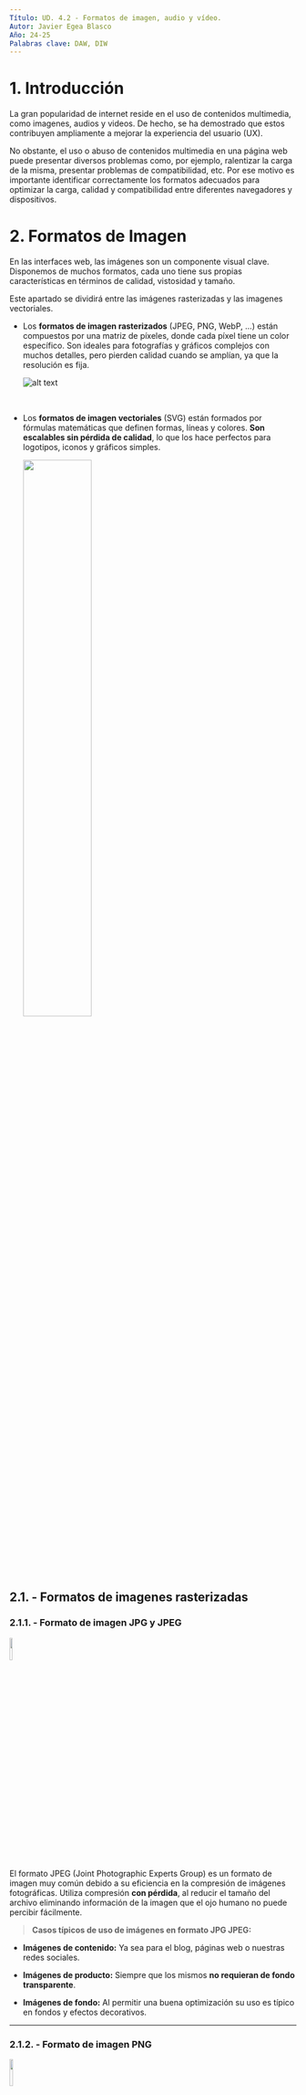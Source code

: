 ```yaml
---
Título: UD. 4.2 - Formatos de imagen, audio y vídeo.
Autor: Javier Egea Blasco
Año: 24-25
Palabras clave: DAW, DIW
---
```


# 1. Introducción
La gran popularidad de internet reside en el uso de contenidos multimedia, como imagenes, audios y videos. De hecho, se ha demostrado que estos contribuyen ampliamente a mejorar la experiencia del usuario (UX).  

No obstante, el uso o abuso de contenidos multimedia en una página web puede presentar diversos problemas como, por ejemplo, ralentizar la carga de la misma, presentar problemas de compatibilidad, etc. Por ese motivo es importante identificar correctamente los formatos adecuados para optimizar la carga, calidad y compatibilidad entre diferentes navegadores y dispositivos.

# 2. Formatos de Imagen
En las interfaces web, las imágenes son un componente visual clave. Disponemos de muchos formatos, cada uno tiene sus propias características en términos de calidad, vistosidad y tamaño.  

Este apartado se dividirá entre las imágenes rasterizadas y las imagenes vectoriales. 
-  Los **formatos de imagen rasterizados** (JPEG, PNG, WebP, ...) están compuestos por una matriz de píxeles, donde cada píxel tiene un color específico. Son ideales para fotografías y gráficos complejos con muchos detalles, pero pierden calidad cuando se amplían, ya que la resolución es fija.  

      ![alt text](./img/lena.png)

      <br>
-  Los **formatos de imagen vectoriales** (SVG) están formados por fórmulas matemáticas que definen formas, líneas y colores. **Son escalables sin pérdida de calidad**, lo que los hace perfectos para logotipos, iconos y gráficos simples.

    <img src="./img/svg.png" width=50%>


## 2.1. - Formatos de imagenes rasterizadas
### 2.1.1. - Formato de imagen JPG y JPEG  
<img src="https://upload.wikimedia.org/wikipedia/commons/thumb/c/c3/JPEG_format_logo.svg/250px-JPEG_format_logo.svg.png" width=10%>  

El formato JPEG (Joint Photographic Experts Group) es un formato de imagen muy común debido a su eficiencia en la compresión de imágenes fotográficas. Utiliza compresión **con pérdida**, al reducir el tamaño del archivo eliminando información de la imagen que el ojo humano no puede percibir fácilmente. 
  
>**Casos típicos de uso de imágenes en formato JPG JPEG:**
  
- **Imágenes de contenido:** Ya sea para el blog, páginas web o nuestras redes sociales.

- **Imágenes de producto:** Siempre que los mismos **no requieran de fondo transparente**.

- **Imágenes de fondo:** Al permitir una buena optimización su uso es típico en fondos y efectos decorativos.  
---

### 2.1.2. - Formato de imagen PNG  
<img src="https://cdn.icon-icons.com/icons2/2063/PNG/512/format_extension_png_page_file_icon_124654.png" width=11%>  

El formato PNG (Portable Network Graphics) destaca por la posibilidad de comprimir imágenes **sin pérdidas** y de ofrecer una profundidad de color de hasta 24 bits por píxel. Con el formato PNG **no se pueden generar animaciones**.    

El formato PNG soporta tanto la transparencia como la semitransparencia (gracias al canal alfa integrado).    

Los mecanismos de corrección del color y del brillo garantizan que los archivos de imagen en formato PNG tengan más o menos la misma apariencia en los diferentes sistemas.    

A causa del proceso de compresión sin pérdidas, los archivos son relativamente grandes, de modo que el formato no resulta tan adecuado para la presentación de fotografías.    
  
>**Casos típicos de uso de imágenes en formato PNG:**  
  
- **Almacenamiento y publicación** de imágenes y gráficos pequeños (logotipos, iconos, barras, etc.).
   
- **Gráficos con transparencia.**
   
- **Fotos sin pérdidas.**
---   
### 2.1.3. - Formato de imagen BMP  
<img src="https://cdn.icon-icons.com/icons2/265/PNG/512/BMP_29699.png" width=10%>  
  
El formato BMP (Windows bitmap), inicialmente desarrollado para **sistemas operativos Microsoft e IBM** es un formato de almacenamiento para mapas de bits con una profundidad de color de hasta 24 bits por píxel.  

El formato de imagen **sin comprimir** asigna a cada píxel un valor cromático, por lo que los archivos suelen ser muy grandes, motivo por el que el formato **no es adecuado** para su uso en páginas web.

>**Casos típicos de uso de imágenes en formato BMP:** 
- Almacenamiento de fotos/gráficos en el ámbito offline. 
---

### 2.1.4. - Formato de imagen GIF  
<img src="https://cdn.icon-icons.com/icons2/265/PNG/512/GIF_29666.png" width=10%>  

El formato GIF (Graphics Interchange Format) es una trama que utiliza la compresión sin pérdidas de calidad para imágenes de hasta 256 colores.  

Por ese motivo, con imágenes con más de 256 colores, la imagen debe adaptarse (reducire la cantidad de colores), lo que produce una consecuente pérdida de calidad.  

Su limitación de 8 bits hace que el tamaño del archivo sea pequeño, lo que le ideal para crear contenidos **de animación** cortos y atractivos.  

A pesar de su limitada calidad de imagen, mucha gente utiliza el GIF porque permite ofrecer un contenido visual más elaborado que una imagen estática.

>**Casos típicos de uso de imágenes en formato GIF:**  
  
- **Animaciones simples.**
   
- **Indicadores de carga.**
   
- **Memes y reacciones.**
---

### 2.1.5. - Formato de imagen HEIF  
<img src="./img/heif.png" width=11%>  

El formato HEIF (High Efficiency Image Format) no es ampliamente utilizado en la web, aunque tiene potencial debido a su eficiencia en la compresión de imágenes (mayor calidad y menor tamaño que JPEG).  

HEIF es más común en dispositivos móviles, especialmente en productos de Apple, donde se usa por defecto para capturar fotos.

El formato HEIF aún no ha sido adoptado como un estándar en la web porque presenta una **compatibilidad limitada** con algunos navegadores y sobre todo porque existen **alternativas más populares** como el formato **WebP**.  
  
---   

### 2.1.6 - Formato de imagen WebP  
![alt text](./img/webp.png)  

El formato WEBP es una alternativa relativamente nueva para imágenes en la web y fue desarrollada por Google. Este formato utiliza **una combinación de compresión sin pérdida y con pérdida** para lograr tamaños de archivo más pequeños que los formatos de imagen anteriores.  

El formato WEBP es compatible con transparencia y es compatible con imágenes animadas, lo que lo hace ideal para banners o publicidad en línea.  

Otra característica del formato WEBP es que puede mostrar una imagen progresivamente, lo que puede mejorar significativamente el tiempo de carga de la página web y mejorar la experiencia del usuario.  

Como **principal inconveniente** el formato WEBP no es compatible con todos los navegadores web y plataformas de redes sociales.

---

## 2.2. - Formatos de imagenes vectoriales
### 2.2.1. - Formato SVG
<img src="https://cdn.icon-icons.com/icons2/1098/PNG/512/1485481342-5_78632.png" width=11%>  

El formato SVG (Scalable Vector Graphics) es un formato de imagen vectorial basado en XML que soporta transparencia y animaciones. Esto permite que las imágenes sean escalables sin perder calidad haciendolas ideales para gráficos e iconos de alta calidad en diferentes tamaños y resoluciones.

>**Casos típicos de uso de imágenes en formato SVG:**  
  
- **Logotipos y marcas.**
   
- **Iconos y elementos gráficos.** (botones, ...)
   
- **Animaciones.** Los SVG permiten animaciones interactivas utilizando CSS o JavaScript.

---

### 2.2.2 - Formato EPS
<img src="https://cdn.icon-icons.com/icons2/265/PNG/512/EPS_29667.png" width=10%>  

El formato EPS (Encapsulated PostScript) se utiliza para guardar ilustraciones o trabajos de diseño gráfico en programas de ilustración como Adobe Illustrator y CorelDraw.  

Utilizado principalmente en gráficos profesionales es útil para crear imágenes de alta calidad. 

Aunque se pueda encontrar, no es muy común en la web y generalmente se convierte a SVG o PNG para su visualización.

---

### 2.2.3 - Formato PDF
<img src="https://cdn.icon-icons.com/icons2/2107/PNG/512/file_type_pdf_icon_130274.png" width=13%>  

El formato PDF (Portable Document Format) es muy familiar como formato de documento, pero también puede utilizarse para guardar imágenes e ilustraciones.  

Un archivo PDF se basa en el mismo lenguaje PostScript que el EPS. Es un vector con compresión sin pérdidas, lo que te permite ampliar una imagen PDF tanto como un desea.

También es la mejor opción para los informes visuales interactivos o las infografías, ya que es indexable y tiene texto que se puede buscar.  

También es posible incluir elementos interactivos en un PDF, por ejemplo, enlaces y botones CTA.

---
## 2.3 - Tabla resumen / comprativa de los 4 formatos de imágenes más populares.

| Característica         | JPG                                     | PNG                                                         | GIF                      | SVG                                          |
|------------------------|-----------------------------------------|--------------------------------------------------------------|--------------------------|----------------------------------------------|
| **Esquemas de color**   | RGB, escala de grises, CMYK             | RGB, escala de grises, colores indexados                     | Colores indexados         | RGB, nombres de color de SVG                 |
| **Número de colores**   | Hasta 16,7 mill.                        | Hasta 18 trillones                                           | Hasta 256                 | Hasta 16,7 mill.                             |
| **Canales de color**    | Tres                                    | Tres (más un canal alfa)                                     | Uno                      | Tres (más un canal alfa)                     |
| **Profundidad de bits** | 8 bits por canal                        | 1-16 bits por canal                                          | 1-8 bits                 | 8 bits por canal                             |
| **Compresión**          | Alta, con pérdidas                      | Alta, sin pérdidas                                           | Escasa                    | Ninguna                                      |
| **Tamaño de archivos**  | Muy pequeño                             | Pequeño                                                      | Grande                    | Individual                                   |
| **Animaciones**         | No                                      | No                                                           | Sí                        | Sí                                           |
| **Adecuado para**       | Fotos                                   | Imágenes y gráficos de pequeña envergadura (ej: logotipos), fotos sin pérdidas | Animaciones               | Todo tipo de gráficos (logotipos, iconos, diagramas, etc.) |

# 3. Formatos de Audio
El audio en las interfaces web se utiliza principalmente en contenido multimedia, como videos o podcasts. Los formatos deben ofrecer un equilibrio entre calidad y tamaño de archivo.  
Existen muchos tipos de formatos de audio (mp3, wav, ogg, mp4…). Los que más se utilizan en la web son los formatos mp3 y ogg.
## 3.1. - Definiciones
### 3.1.1. - Señales audibles por el oído humano.
El oído humano puede percibir frecuencias en un rango aproximado de **20 Hz a 20 kHz** (20.000 Hz), aunque esta capacidad varía con la edad y otros factores:  

- **Frecuencias bajas (20 Hz - 250 Hz)** → Son los **graves**, percibidos más como vibraciones que como sonido.  
- **Frecuencias medias (250 Hz - 4 kHz)** → Contienen la mayor parte de los sonidos del habla humana.  
- **Frecuencias altas (4 kHz - 20 kHz)** → Son los **agudos**, como el canto de los pájaros o sonidos metálicos.  

>**Factores que afectan la audición**  
- Con la edad, la sensibilidad a las frecuencias altas disminuye, especialmente por encima de **15 kHz**.  
- La exposición prolongada a ruidos fuertes puede reducir la percepción de ciertas frecuencias.  

### 3.1.2. - Canales de audio
- :arrow_forward: **Mono (Monofónico)**: El audio se reproduce a través de un solo canal. Se usa en radios AM, llamadas telefónicas y algunas grabaciones de voz.  

- :arrow_forward: **Estéreo (Estereofónico)**: Utiliza dos canales (izquierdo y derecho), creando una sensación de espacialidad y dirección del sonido. Es el formato más común en música, películas y videojuegos.  

- **2.1**: Es un sistema estéreo con un subwoofer adicional para frecuencias bajas, mejorando los graves.  

- **5.1**: Configuración de sonido envolvente con seis canales: frontal izquierdo/derecho, central, trasero izquierdo/derecho y un subwoofer. Se usa en cine en casa y videojuegos.  

- **7.1**: Similar al 5.1, pero con dos canales adicionales para mayor inmersión sonora, utilizado en cines y sistemas avanzados de sonido.  

- **Dolby Atmos / DTS:X**: Formatos de audio tridimensionales que posicionan sonidos en un espacio virtual, creando una experiencia más realista en cines y sistemas de sonido avanzados.  


### 3.1.3. - Digitalización de la señal de audio
Toda fuente La digitalización y tratamiento del audio digital que podemos realizar utilizando programas de software se divide en dos etapas:
<br>  
:one: Muestrear (o discretizar) **la señal analógica** a intervalos regulares.    
:two: Asignarle a esas muestras **un valor binario** para crear una **señal digital**.

![alt text](./img/Muestreo.png)

<br>

### 3.1.4. - Frecuencia de muestreo
La frecuencia de muestreo es el número de veces por segundo que se toma una muestra de una señal analógica para convertirla en digital. Se mide en hercios (Hz) o muestras por segundo.
<br><br>
![alt text](./img/muestro_192.jpg)

>**Frecuencias de muestreo comunes:**  

Algunos valores estándar de frecuencia de muestreo en audio digital son:  
    8 kHz → Usado en telefonía (voz humana).  
    :arrow_forward: **22.05 kHz** → Se usa en efectos de sonido ligeros o clips de audio en aplicaciones web para reducir el peso de los archivos.  
    :arrow_forward: **44.1 kHz** → Estándar en la mayoría de archivos de audio en la web, ya que es la misma frecuencia de muestreo de los CDs de audio. Se usa en música en streaming, podcasts y efectos de sonido. 
    :arrow_forward: **48 kHz** → Común en videos y plataformas multimedia como YouTube y Vimeo, ya que es el estándar en producción de video.  
    96 kHz - 192 kHz → Usado en grabaciones de alta fidelidad y estudios de audio.  

<br>

>**Efectos de la frecuencia de muestreo:**
- **Frecuencia baja** → Puede generar aliasing, un efecto que distorsiona la señal original.
- **Frecuencia alta** → Aumenta la calidad, pero también el tamaño del archivo y la demanda de procesamiento.

### 3.1.6. - Resolución 
La **resolución en audio digital** es la **cantidad de bits usados para representar cada muestra de la señal analógica**. Se mide en **bits por muestra** (bit depth) y determina la **precisión y rango dinámico** del sonido digital.  

> **Valores típicos de resolución**  
- :arrow_forward: **8 bits** → Calidad baja, con un rango dinámico de **48 dB** (usado en telefonía y sonidos básicos).  
- :arrow_forward: **16 bits** → Estándar en CDs de audio, con un rango dinámico de **96 dB**.  
- **24 bits** → Usado en estudios profesionales y audio de alta fidelidad, con **144 dB** de rango dinámico.  
- **32 bits flotantes** → Calidad extrema, usada en producción profesional y aplicaciones especializadas.  

> **Efecto de la Resolución en el Audio**  
- **Mayor resolución (más bits)** → Más precisión en la representación del sonido, menor ruido de cuantización y mejor fidelidad.  
- **Menor resolución (menos bits)** → Más distorsión y ruido, menor calidad.  

En combinación con la **frecuencia de muestreo**, la resolución define la calidad final del audio digital.

### 3.1.7. - Bitrate, calidad de emisión
El **bitrate** es la cantidad de datos procesados por segundo en una señal de audio. Se mide en **kilobits por segundo (kbps)** y determina la calidad del sonido y el tamaño del archivo.  

>**Cálculo del Bitrate**  
El bitrate se calcula con la fórmula:  

**Bitrate** = **Frecuencia de muestreo** * **Resolución (bits por muestra)** * **N° de canales**

Por ejemplo, para un archivo de **CD de audio** (44.1 kHz, 16 bits, estéreo):  
44.100 * 16 * 2 = 1.411.200bps = 1411 kbps


>**Tipos de Bitrate en Audio**  

:one: **Bitrate constante (CBR - Constant Bit Rate)**  
   - Usa el mismo bitrate en todo el archivo.  
   - Mayor previsibilidad en el tamaño del archivo.     

:two: **Bitrate variable (VBR - Variable Bit Rate)**  
   - Ajusta el bitrate según la complejidad del audio.  
   - Mejora la calidad en momentos de alta demanda y reduce el tamaño en partes simples.  
   - Se usa en formatos como MP3 VBR o AAC para optimizar calidad y peso.  

:three: **Bitrate adaptativo (ABR - Average Bit Rate)**  
   - Mezcla de CBR y VBR: mantiene un bitrate promedio, pero ajusta en momentos clave.  
   - Se usa en streaming, como en Spotify o YouTube Music.  

>**Bitrate y Calidad del Audio**  
- :arrow_forward: **96 kbps o menos** → Baja calidad, suficiente para voz o radio online.  
- :arrow_forward: **128 kbps - 192 kbps** → Calidad aceptable en MP3, común en música en streaming.  
- **256 kbps - 320 kbps** → Alta calidad en formatos comprimidos como MP3/AAC.  
- **1411 kbps (CD Audio, WAV, FLAC)** → Calidad sin pérdidas, fiel al original.  
- **Más de 2000 kbps (Hi-Res Audio, 24 bits/96 kHz o más)** → Audio profesional y audiófilo.  

>**Ejemplos de pesos de archivos en función del bitrate**

| BIT Depth|	Sample Rate|	Bit Rate|	Tamaño de archivo para un minuto de música en estéreo	|Tamaño del fichero para 3 minutos de música|  
|-|-|-|-|-|  
|16	|44,100	|1.35 Mbit/seg	|10.1 megabytes	| 30.3 megabytes|
|16	|48,000|	1.46 Mbit/seg	|11.0 megabytes	|33 megabytes|
|24	|96,000	|4.39 Mbit/seg	|33.0 megabytes|	99 megabytes|
|Fichero MP3|	128 k/bit rate	|0.13 Mbit/seg|	0.94 megabytes	|2.82 megabytes|

## 3.2. - Formatos de archivos
Los archivos de audio digital pueden clasificarse según su compresión y calidad en tres tipos principales: sin compresión, con compresión sin pérdida y con compresión con pérdida.  
Los formatos habitualmente utilizados para la reproducción de audio son los **con compresión con perdida**, siendo el formato de compresión descompresión (CODEC) **MP3** (CODEC: **CO**mpressor- **DEC**ompressor) uno de los más populares. 


## 3.2.1. - Formato MP3
<img src="https://upload.wikimedia.org/wikipedia/commons/thumb/e/ea/Mp3.svg/250px-Mp3.svg.png" width=15%>  

El formato MP3 (MPEG 1 Layer 3) fue creado por el Instituto Fraunhofer. Su extraordinario grado de compresión y alta calidad lo ha convertido en el candidato ideal para publicar audios en la web.
  - **Ventajas**: Alta compatibilidad, buena compresión con pérdida aceptable.  
  - **Desventajas**: Calidad limitada en tasas de bits bajas.
  - **Usos**: Música, podcasts, efectos de sonido.  


## 3.2.2. - Formato OGG
<img src="https://upload.wikimedia.org/wikipedia/commons/thumb/a/a1/Ogg_Logo.svg/250px-Ogg_Logo.svg.png" width=10%>

Desarrollado por la fundación Xiph.org, es libre y de código abierto (a diferencia del formato MP3). 
  - **Ventajas**: Libre de patentes, buena calidad y compresión.
  - **Desventajas**: Menor soporte en algunos navegadores comparado con MP3.
  - **Usos**: Alternativa a MP3 en navegadores que lo soporten.

## 3.2.3. - Formato WAV
<img src="https://upload.wikimedia.org/wikipedia/commons/thumb/c/cb/AudacityWAV.png/100px-AudacityWAV.png" width=10%>

El formato WAV (WaveForm Audio File) es un archivo que desarrolló originalmente Microsoft para guardar audio.
  - **Ventajas**: Sin pérdida de calidad, alta fidelidad.
  - **Desventajas**: Tamaño de archivo muy grande.
  - **Usos**: Audio de alta calidad, efectos de sonido breves.


# 4. Formatos de Video  
El video es otro recurso de las interfaces web, pero su uso intensivo de datos requiere formatos que ofrezcan buena compresión sin sacrificar demasiada calidad.
Existen diversos formatos de video (MP4, WebM, AVI, MKV, MOV…), pero los más utilizados en la web son los formatos MP4 y WebM debido a su amplia compatibilidad y buen rendimiento.

## 4.1. - Componentes de un archivo de video
Un archivo de video digital está compuesto principalmente por los siguientes componentes:  

- **Video:** Contiene las imágenes en movimiento que conforman el video.  
- **Audio:** Acompaña al video proporcionando sonido.
- **Subtítulos:** Texto que se sobrepone a la imagen. Aportan información adicional sobre los contenidos, traducen si son extranjeros o simplemente replican los diálogos para facilitar la accesibilidad a personas con dificultades auditivas.   

Cada uno de estos componentes se codifica por separado utilizando diferentes códecs, como H.264 para video y AAC para audio.

##  4.2. - Resolución de video
La **resolución de video** es la cantidad de píxeles que componen cada fotograma del video, lo que afecta directamente a la calidad visual. Las resoluciones comunes incluyen:

- :arrow_forward: **480p (SD)**: Definición estándar, utilizada en televisores antiguos o conexiones lentas.  
- :arrow_forward: **720p (HD)**: Alta definición, ideal para video en línea y dispositivos móviles.  
- **1080p (Full HD)**: Full High Definition, ampliamente utilizado en plataformas de streaming y Blu-Ray.  
- **1440p (2K)**: Resolución de mayor calidad, utilizada en producción profesional.  
- **2160p (4K)**: Ultra Alta Definición, ideal para pantallas grandes y producción cinematográfica.  
- **4320p (8K)**: Resolución de altísima definición, utilizada en producción de cine de última generación.

## 4.3. -  Frame rate o fotogramas por segundo (FPS)
El **frame rate** se refiere a la cantidad de imágenes (fotogramas) que se muestran por segundo. Los FPS más comunes son:

- **24 fps**: Usado en cine, proporciona un movimiento natural.  
- **30 fps**: Común en televisión y videos en línea.  
- **60 fps**: Proporciona una experiencia fluida, ideal para videojuegos y transmisiones deportivas.

## 4.4. - Códecs de Video
El **códec** es el software encargado de comprimir y descomprimir el archivo de video. Algunos códecs populares incluyen:

- **H.264**: Códec más utilizado para video en la web, ofrece buena calidad y compresión.  
- **H.265 (HEVC)**: Códec más eficiente que H.264, ideal para 4K y videos de alta calidad, aunque no tan compatible en todos los dispositivos.  
- **VP8 / VP9**: Códecs de Google utilizados en plataformas como YouTube, con buena eficiencia y calidad.  
- **AV1**: Códec emergente con una alta tasa de compresión, especialmente útil para video en 4K y superior.

## 4.5. - Formatos de los archivos de video
### 4.5.1 - MP4 (MPEG-4)
<img src="https://icons.veryicon.com/png/o/file-type/file-type-icon/mp4-icon-1.png" width=10%>

Es el formato más popular, compatible con casi todos los dispositivos y plataformas de streaming. Los videos que usan el contenedor .MP4 pueden tener tamaños de archivo relativamente pequeños mientras conservan una alta calidad.

- **Ventajas**: Alta compresión, buena calidad, muy compatible.
- **Desventajas**: Compresión con pérdida, lo que puede reducir la calidad en tasas de bits bajas.  
- **Usos**: Video en línea, plataformas de streaming, grabaciones en dispositivos móviles. 

### 4.5.2. - WebM
<img src="https://icons.veryicon.com/png/o/file-type/full-file-extension/webm.png" width=10%>

WebM es un formato multimedia abierto y libre desarrollado por Google y orientado para usarse con HTML5. 
- **Ventajas**: Libre de patentes, buena compresión, compatible con HTML5.
- **Desventajas**: Menor soporte que MP4 en algunos dispositivos.
- **Usos**: Videos optimizados para web, streaming.

### 4.5.3. - AVI (Audio Video Interleave)
<img src="./img/avilogo.png" width=12%>  

Formato más antiguo, compatible en Windows pero con un mayor tamaño de archivo.   
- **Ventajas**: Alta calidad, sin pérdida de datos.  
- **Desventajas**: Archivos grandes y mayor demanda de almacenamiento y ancho de banda.  
- **Usos**: Videos de alta calidad en entornos controlados, como edición de video.

### 4.5.4. - Formato OGG
<img src="https://icons.veryicon.com/png/o/file-type/full-file-extension/ogg-11.png" width=10%>

Ogg es un formato contenedor libre y abierto, desarrollado y mantenido por la Fundación Xiph.Org. Está diseñado para proporcionar una difusión de flujo eficiente y manipulación de multimedios digitales de alta calidad.
  - **Ventajas**: Libre de patentes, buena compresión.
  - **Desventajas**: Menor calidad comparada con mp4 o WebM.
  - **Usos**: Alternativa a mp4 o WebM en navegadores compatibles.

### 4.5.5. - Formato MKV
<img src="./img/mkvlogo.png" width=12%>  

El **MKV** es un contenedor flexible que puede contener múltiples pistas de audio, subtítulos y capítulos.

- **Ventajas**: Sin pérdidas, flexible y soporta múltiples idiomas y subtítulos.  
- **Desventajas**: Menor compatibilidad con algunos dispositivos.  
- **Usos**: Video en alta calidad, almacenamiento de películas y series.

## 4.6. - Compresión de Video
La **compresión de video** reduce el tamaño del archivo eliminando información redundante o irrelevante. Existen dos tipos de compresión:

- **Compresión con pérdida**: Elimina datos que no afectan perceptiblemente la calidad (ej., MP4).  
- **Compresión sin pérdida**: Mantiene todos los datos originales, pero produce archivos mucho más grandes (ej., AVI sin compresión).

>**Efectos de la Compresión de Video**  
- **Compresión con pérdida** → Menor tamaño de archivo, pero puede haber una pérdida de calidad perceptible (pixelado).  
- **Compresión sin pérdida** → Alta calidad, pero tamaños de archivo muy grandes.

## 4.7. - Bitrate de Video
El **bitrate** en video determina la cantidad de datos utilizados para representar el video durante un período de tiempo. Se mide en **kilobits por segundo (kbps)** y afecta directamente a la calidad y tamaño del archivo.

# 5. - Herramientas para generar contenido multimedia. 

## 5.1 - Herramientas de edición de imagenes gratuitas
![](https://upload.wikimedia.org/wikipedia/commons/thumb/4/45/The_GIMP_icon_-_gnome.svg/120px-The_GIMP_icon_-_gnome.svg.png)  
**GIMP** (GNU Image Manipulation Program) es una de las alternativas gratuitas más poderosas y completas a editores depago como Adobe Photoshop. Ofrece herramientas avanzadas de edición y diseño de imágenes.  

---   
![](https://upload.wikimedia.org/wikipedia/commons/thumb/9/94/Krita-logo.svg/160px-Krita-logo.svg.png)  
**Krita** es un programa de código abierto diseñado principalmente para ilustración y arte digital, pero también tiene capacidades de edición de imágenes.
- **Características**: Herramientas avanzadas de pintura digital, soporte para tabletas gráficas, capas, selección y ajuste de color.
---   
![](https://media.inkscape.org/static/images/inkscape-logo.svg)  
**Inkscape** es principalmente **un editor de gráficos vectoriales**, pero también permite trabajar con imágenes rasterizadas.
- **Características**: Creación y edición de gráficos vectoriales, soporte para SVG, herramientas de dibujo y edición.
---
<img src="https://pixlr.com/learn/wp-content/uploads/2021/04/PixlrX-Overview-400x250_tn.jpg" width=15%>  

**Pixlr X** es una herramienta de **edición de imágenes online** que ofrece una interfaz moderna con herramientas básicas y avanzadas para retoques rápidos.
- **Características**: Filtros, herramientas de edición de capas, ajustes de color, herramientas de retoque, soporte IA. Funciones avanzadas limitadas en comparación con software de escritorio gratuito.
---
![](https://upload.wikimedia.org/wikipedia/commons/thumb/7/7b/Darktable_icon.svg/120px-Darktable_icon.svg.png)  

**Darktable** es un software gratuito de edición de imágenes para fotógrafos.
- **Características**: Herramientas avanzadas de corrección de color y exposición.
---   
![](https://upload.wikimedia.org/wikipedia/commons/thumb/2/2e/RawTherapee_logo-text-black.svg/120px-RawTherapee_logo-text-black.svg.png)  
**RawTherapee** está diseñado para la **edición de imágenes RAW** con un enfoque en la corrección de color y el procesamiento de alta calidad.
- **Características**: Procesamiento de imágenes RAW, ajustes de exposición, balance de blancos, corrección de color.
---
![](https://upload.wikimedia.org/wikipedia/commons/thumb/e/e6/Photopea_logo.svg/120px-Photopea_logo.svg.png)  
**Photopea** es una herramienta de edición de imágenes **online** que se asemeja a Adobe Photoshop.  

Está diseñado para trabajar con gráficos rasterizados y vectoriales, y permite la edición de imágenes **online**.
- **Características**:  
   - Soporta múltiples formatos de archivo, incluidos PSD (Photoshop), XCF (GIMP), Sketch, AI, y formatos estándar como PNG, JPEG, SVG.
   - Edición de capas, herramientas de selección avanzadas, ajuste de color, retoque de imágenes, y soporte para máscaras y objetos inteligentes.
   - Herramientas de texto, filtros y efectos visuales.
   - Compatibilidad con gráficos vectoriales y rasterizados, permitiendo trabajar con formas, líneas y trazados.
   - Exportación de archivos en varios formatos comunes de imagen.

## 6.2 - Herramientas de edición de audio gratuitas
 ![](https://upload.wikimedia.org/wikipedia/commons/e/e2/Audacity_Logo_nofilter.svg))  

**Audacity** es una de las herramientas de edición de audio más populares y completas.   
- **Características**: Grabación y edición multipista, efectos de audio, soporte para varios formatos (MP3, WAV, OGG, FLAC), eliminación de ruido.
---
![](https://www.ocenaudio.com/imgs/logo.png)

**Ocenaudio** es una alternativa más ligera y fácil de usar que Audacity, ideal para ediciones rápidas y sencillas.
- **Características**: Edición en tiempo real, soporte para efectos VST, análisis espectral, y soporte para múltiples formatos.
---   
![](https://ardour.org/images/ardour_logo_navbar.png)  
**Ardour** es ideal para la grabación, edición y mezcla de audio multipista, especialmente orientado a músicos y productores.  
- **Características**: Grabación multipista, edición no destructiva, soporte para efectos VST, MIDI, y exportación a múltiples formatos.
---
![](https://users.notam02.no/~kjetism/radium/radium_logo_128x128_colorized.png)

**Radium** es un software de edición y composición de audio principalmente para Mac.  

Tiene una propuesta diferente en cuanto a la organización de su interfaz, lo que puede ser un poco desconcertante al principio. .

Con Radium se puede editar audio manualmente, pero cuenta con pequeñas ayudas para automatizar la velocidad y el tempo y para aplicar efectos y correcciones por su cuenta.

Este editor está enfocado a la edición musical, por lo que cuenta con soporte para plugins VST, AU y LADSPA, además de mezclador modular y secuenciador MIDI.

## 6.3 - Herramientas de edición de video gratuitas
![](https://www.videosoftdev.com/images/video_editor/box.png)  
**VSDC Free Video Editor** es un editor de video gratuito que ofrece una amplia gama de herramientas de edición para proyectos complejos, ideal para quienes buscan una opción robusta pero gratuita.
   - **Características**: Edición no lineal, efectos visuales, corrección de color, soporte para múltiples formatos de video, exportación en alta definición.
---    
<img src="https://upload.wikimedia.org/wikipedia/commons/thumb/9/90/DaVinci_Resolve_17_logo.svg/250px-DaVinci_Resolve_17_logo.svg.png" width=12%>  

**DaVinci Resolve** un editor de video profesional que ofrece herramientas avanzadas para edición, corrección de color, efectos visuales, y postproducción de audio.
   - **Características**: Edición no lineal, corrección de color avanzada, edición multipista, herramientas de postproducción de audio, efectos visuales.
---    
![](https://upload.wikimedia.org/wikipedia/commons/f/fe/Shotcut-logo-64.png)  
**Shotcut** es un editor de video gratuito y de código abierto que ofrece una interfaz fácil de usar y soporte para una amplia gama de formatos de video.
   - **Características**: Soporte para edición de video HD, filtros y efectos de video, línea de tiempo avanzada, soporte para múltiples formatos.
---   
<img src="https://upload.wikimedia.org/wikipedia/commons/1/18/Kdenlive_new_logo.png" width=25%>

**Kdenlive** es un editor de video de código abierto para Linux, aunque también está disponible para Windows y macOS. Es una de las mejores opciones gratuitas para usuarios de Linux.
   - **Características**: Edición multipista, efectos de video y transiciones, soporte para múltiples formatos de video y audio, integración con FFmpeg.
---
## 6.4 - Ejemplos de ediciones de video lineal y no lineales:

<a href="https://www.youtube.com/watch?v=63vqob-MljQ&list=PLuAMrIXhypV6rSk9RAS9hwF8VoMW3OVaE&index=2">Video lineal</a>  
<a href="https://www.youtube.com/watch?v=0P4A1K4lXDo">Video no lineal</a>

# 7 - Tarea:
Realizar breves comentarios sobre las herramientas elegidas. 